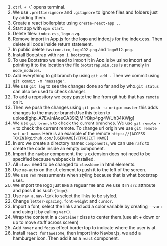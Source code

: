 1. `ctrl + \`\` opens terminal.
2. We use `.prettierignore` and `.gitignore` to ignore files and folders just by adding them.
3. Create a react boilerplate using `create-react-app .`.
4. Start app with `npm start`.
5. Delete files: `index.css`, `logo.svg`.
6. Remove import in App.js for the logo and index.js for the index.css. Then delete all code inside return statement.
7. In public delete `favicon.ico`, `logo192.png` and `logo512.png`.
8. Install Bootstrap with `npm i bootstrap`.
9. To use Bootstrap we need to import it in App.js by using import and pointing it to the location the file `bootstrap.min.css` is at namely in `node_modules`.
10. Add everything to git branch by using `git add .` Then we commit using `git commit -m 'message'`.
11. We use `git log` to see the changes done so far and by who.`git status` can also be used to check changes
12. To add a repository we copy paste the line from git hub that has `remote` on it.
13. Then we push the changes using `git push -u origin master` this adds changes to the master branch.Use this token to upload[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]
14. We use `git branch` to check the current branches. We use `git remote -v` to check the current remote. To change url origin we use `git remote set-url name`. Here is an example of the remote `https://[ACCESS TOKEN]@github.com/[USERNAME]/[PROJECT NAME]`
15. In src we create a directory named `components`, we can use `rafc` to create the code inside an empty component.
16. Import the `navbar` component, the js extension does not need to be specified because webpack is installed.
17. All `class` need to be changed to `className` in html elements.
18. Use `ms-auto` on the `ul` element to push it to the left of the screen.
19. We use `rem` measurments when styling because that is what bootstrap uses.
20. We import the logo just like a regular file and we use it in `src` attribute and pass it as such `{logo}`.
21. Use `nav a.nav-link` to select the links to be styled.
22. Change `letter-spacing`, `font-weight` and `cursor`.
23. Import a font, select the links and add a color variable by creating `--var:` and using it by calling `var()`.
24. Wrap the content in a `container` class to center them.(use alt + down or up to move stuff across screen)
25. Add `hover` and `focus` effect border top to indicate where the user is at.
26. Install `react fontawesome`, then import into Navbar.js, we add a hamburger icon. Then add it as a `react` component.
